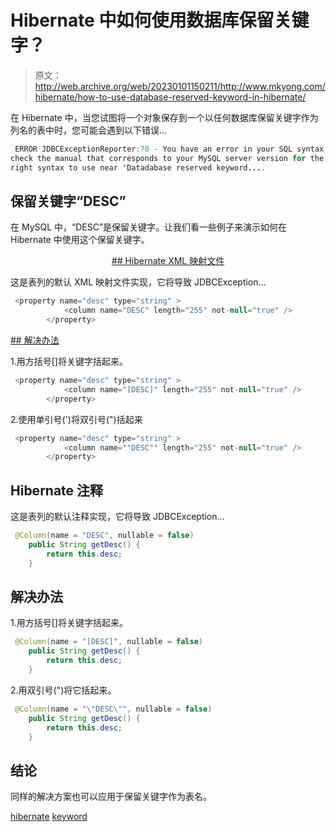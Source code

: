 # Hibernate 中如何使用数据库保留关键字？

> 原文：<http://web.archive.org/web/20230101150211/http://www.mkyong.com/hibernate/how-to-use-database-reserved-keyword-in-hibernate/>

在 Hibernate 中，当您试图将一个对象保存到一个以任何数据库保留关键字作为列名的表中时，您可能会遇到以下错误…

```java
 ERROR JDBCExceptionReporter:78 - You have an error in your SQL syntax; 
check the manual that corresponds to your MySQL server version for the 
right syntax to use near 'Datadabase reserved keyword.... 
```

## 保留关键字“DESC”

在 MySQL 中，“DESC”是保留关键字。让我们看一些例子来演示如何在 Hibernate 中使用这个保留关键字。

 <ins class="adsbygoogle" style="display:block; text-align:center;" data-ad-format="fluid" data-ad-layout="in-article" data-ad-client="ca-pub-2836379775501347" data-ad-slot="6894224149">## Hibernate XML 映射文件

这是表列的默认 XML 映射文件实现，它将导致 JDBCException…

```java
 <property name="desc" type="string" >
            <column name="DESC" length="255" not-null="true" />
        </property> 
```

 <ins class="adsbygoogle" style="display:block" data-ad-client="ca-pub-2836379775501347" data-ad-slot="8821506761" data-ad-format="auto" data-ad-region="mkyongregion">## 解决办法

1.用方括号[]将关键字括起来。

```java
 <property name="desc" type="string" >
            <column name="[DESC]" length="255" not-null="true" />
        </property> 
```

2.使用单引号(')将双引号(")括起来

```java
 <property name="desc" type="string" >
            <column name='"DESC"' length="255" not-null="true" />
        </property> 
```

## Hibernate 注释

这是表列的默认注释实现，它将导致 JDBCException…

```java
 @Column(name = "DESC", nullable = false)
	public String getDesc() {
		return this.desc;
	} 
```

## 解决办法

1.用方括号[]将关键字括起来。

```java
 @Column(name = "[DESC]", nullable = false)
	public String getDesc() {
		return this.desc;
	} 
```

2.用双引号(")将它括起来。

```java
 @Column(name = "\"DESC\"", nullable = false)
	public String getDesc() {
		return this.desc;
	} 
```

## 结论

同样的解决方案也可以应用于保留关键字作为表名。

[hibernate](http://web.archive.org/web/20190220131228/http://www.mkyong.com/tag/hibernate/) [keyword](http://web.archive.org/web/20190220131228/http://www.mkyong.com/tag/keyword/)







